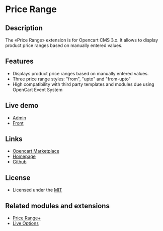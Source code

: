 # Price Range

## Description
The «Price Range» extension is for Opencart CMS 3.x. It allows to display product price ranges based on manually entered values.

## Features
* Displays product price ranges based on manually entered values.
* Three price range styles: "from", "upto" and "from-upto"
* High compatibility with third party templates and modules due using OpenCart Event System

## Live demo
* [Admin](http://ocmod.freevar.com/oc3020/c/admin/index.php?route=extension/module/price_range)
* [Front](http://ocmod.freevar.com/oc3020/c)

## Links
* [Opencart Marketplace](https://www.opencart.com/index.php?route=marketplace/extension/info&extension_id=33220)
* [Homepage](https://underr.space/en/notes/projects/project-0025.html)
* [Github](https://git.io/JvBbw)

## License
* Licensed under the [MIT](https://git.io/Jvbws)

## Related modules and extensions
* [Price Range+](https://git.io/JvbwZ)
* [Live Options](https://git.io/JvBf1)

